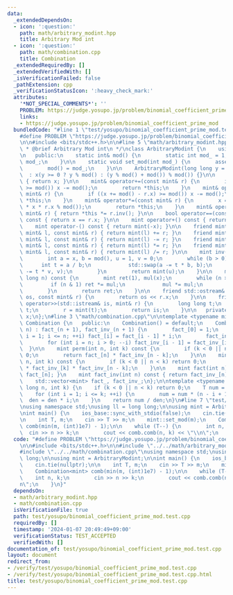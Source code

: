 ```yaml
---
data:
  _extendedDependsOn:
  - icon: ':question:'
    path: math/arbitrary_modint.hpp
    title: Arbitrary Mod int
  - icon: ':question:'
    path: math/combination.cpp
    title: Combination
  _extendedRequiredBy: []
  _extendedVerifiedWith: []
  _isVerificationFailed: false
  _pathExtension: cpp
  _verificationStatusIcon: ':heavy_check_mark:'
  attributes:
    '*NOT_SPECIAL_COMMENTS*': ''
    PROBLEM: https://judge.yosupo.jp/problem/binomial_coefficient_prime_mod
    links:
    - https://judge.yosupo.jp/problem/binomial_coefficient_prime_mod
  bundledCode: "#line 1 \"test/yosupo/binomial_coefficient_prime_mod.test.cpp\"\n\
    #define PROBLEM \"https://judge.yosupo.jp/problem/binomial_coefficient_prime_mod\"\
    \n\n#include <bits/stdc++.h>\n\n#line 5 \"math/arbitrary_modint.hpp\"\n\n/**\n\
    \ * @brief Arbitrary Mod int\n */\nclass ArbitraryModint {\n    using mint = ArbitraryModint;\n\
    \n   public:\n    static int& mod() {\n        static int mod_ = 1;\n        return\
    \ mod_;\n    }\n\n    static void set_mod(int mod_) {\n        assert(mod_ > 0);\n\
    \        mod() = mod_;\n    }\n\n    ArbitraryModint(long long y = 0)\n      \
    \  : x(y >= 0 ? y % mod() : (y % mod() + mod()) % mod()) {}\n\n    int val() const\
    \ { return x; }\n\n    mint& operator+=(const mint& r) {\n        if ((x += r.x)\
    \ >= mod()) x -= mod();\n        return *this;\n    }\n    mint& operator-=(const\
    \ mint& r) {\n        if ((x += mod() - r.x) >= mod()) x -= mod();\n        return\
    \ *this;\n    }\n    mint& operator*=(const mint& r) {\n        x = static_cast<int>(1LL\
    \ * x * r.x % mod());\n        return *this;\n    }\n    mint& operator/=(const\
    \ mint& r) { return *this *= r.inv(); }\n\n    bool operator==(const mint& r)\
    \ const { return x == r.x; }\n\n    mint operator+() const { return *this; }\n\
    \    mint operator-() const { return mint(-x); }\n\n    friend mint operator+(const\
    \ mint& l, const mint& r) { return mint(l) += r; }\n    friend mint operator-(const\
    \ mint& l, const mint& r) { return mint(l) -= r; }\n    friend mint operator*(const\
    \ mint& l, const mint& r) { return mint(l) *= r; }\n    friend mint operator/(const\
    \ mint& l, const mint& r) { return mint(l) /= r; }\n\n    mint inv() const {\n\
    \        int a = x, b = mod(), u = 1, v = 0;\n        while (b > 0) {\n      \
    \      int t = a / b;\n            std::swap(a -= t * b, b);\n            std::swap(u\
    \ -= t * v, v);\n        }\n        return mint(u);\n    }\n\n    mint pow(long\
    \ long n) const {\n        mint ret(1), mul(x);\n        while (n > 0) {\n   \
    \         if (n & 1) ret *= mul;\n            mul *= mul;\n            n >>= 1;\n\
    \        }\n        return ret;\n    }\n\n    friend std::ostream& operator<<(std::ostream&\
    \ os, const mint& r) {\n        return os << r.x;\n    }\n\n    friend std::istream&\
    \ operator>>(std::istream& is, mint& r) {\n        long long t;\n        is >>\
    \ t;\n        r = mint(t);\n        return is;\n    }\n\n   private:\n    int\
    \ x;\n};\n#line 3 \"math/combination.cpp\"\n\ntemplate <typename mint>\nclass\
    \ Combination {\n   public:\n    Combination() = default;\n    Combination(int\
    \ n) : fact_(n + 1), fact_inv_(n + 1) {\n        fact_[0] = 1;\n        for (int\
    \ i = 1; i <= n; ++i) fact_[i] = fact_[i - 1] * i;\n        fact_inv_[n]=fact_[n].inv();\n\
    \        for (int i = n; i > 0; --i) fact_inv_[i - 1] = fact_inv_[i] * i;\n  \
    \  }\n\n    mint perm(int n, int k) const {\n        if (k < 0 || n < k) return\
    \ 0;\n        return fact_[n] * fact_inv_[n - k];\n    }\n\n    mint comb(int\
    \ n, int k) const {\n        if (k < 0 || n < k) return 0;\n        return fact_[n]\
    \ * fact_inv_[k] * fact_inv_[n - k];\n    }\n\n    mint fact(int n) const { return\
    \ fact_[n]; }\n    mint fact_inv(int n) const { return fact_inv_[n]; }\n\n   private:\n\
    \    std::vector<mint> fact_, fact_inv_;\n};\n\ntemplate <typename T>\nT comb(long\
    \ long n, int k) {\n    if (k < 0 || n < k) return 0;\n    T num = 1, den = 1;\n\
    \    for (int i = 1; i <= k; ++i) {\n        num = num * (n - i + 1);\n      \
    \  den = den * i;\n    }\n    return num / den;\n}\n#line 7 \"test/yosupo/binomial_coefficient_prime_mod.test.cpp\"\
    \nusing namespace std;\nusing ll = long long;\n\nusing mint = ArbitraryModint;\n\
    \nint main() {\n    ios_base::sync_with_stdio(false);\n    cin.tie(nullptr);\n\
    \n    int T, m;\n    cin >> T >> m;\n    mint::set_mod(m);\n    Combination<mint>\
    \ comb(min(m, (int)1e7) - 1);\n\n    while (T--) {\n        int n, k;\n      \
    \  cin >> n >> k;\n        cout << comb.comb(n, k) << \"\\n\";\n    }\n}\n"
  code: "#define PROBLEM \"https://judge.yosupo.jp/problem/binomial_coefficient_prime_mod\"\
    \n\n#include <bits/stdc++.h>\n\n#include \"../../math/arbitrary_modint.hpp\"\n\
    #include \"../../math/combination.cpp\"\nusing namespace std;\nusing ll = long\
    \ long;\n\nusing mint = ArbitraryModint;\n\nint main() {\n    ios_base::sync_with_stdio(false);\n\
    \    cin.tie(nullptr);\n\n    int T, m;\n    cin >> T >> m;\n    mint::set_mod(m);\n\
    \    Combination<mint> comb(min(m, (int)1e7) - 1);\n\n    while (T--) {\n    \
    \    int n, k;\n        cin >> n >> k;\n        cout << comb.comb(n, k) << \"\\\
    n\";\n    }\n}"
  dependsOn:
  - math/arbitrary_modint.hpp
  - math/combination.cpp
  isVerificationFile: true
  path: test/yosupo/binomial_coefficient_prime_mod.test.cpp
  requiredBy: []
  timestamp: '2024-01-07 20:49:49+09:00'
  verificationStatus: TEST_ACCEPTED
  verifiedWith: []
documentation_of: test/yosupo/binomial_coefficient_prime_mod.test.cpp
layout: document
redirect_from:
- /verify/test/yosupo/binomial_coefficient_prime_mod.test.cpp
- /verify/test/yosupo/binomial_coefficient_prime_mod.test.cpp.html
title: test/yosupo/binomial_coefficient_prime_mod.test.cpp
---
```

